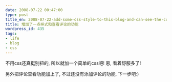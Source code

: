 ```yaml
---
date: 2008-07-22 00:47:00
type: post
title_en: 2008-07-22-add-some-css-style-to-this-blog-and-can-see-the-comment
title: 增加了一点样式和查看评论的功能
wordpress_id: 435
tags:
- life
- blog
- css
---
```


不用css还真挺别扭的, 所以就加一个简单的css吧! 恩, 看着舒服多了!

另外把评论查看功能加上了, 不过还没有添加评论的功能, 下一步吧:)
